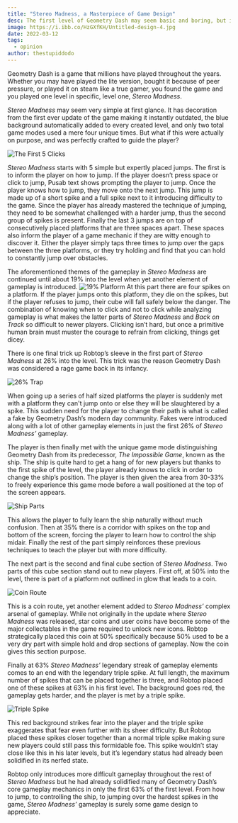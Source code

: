 ```yaml
---
title: "Stereo Madness, a Masterpiece of Game Design"
desc: The first level of Geometry Dash may seem basic and boring, but it hides some incredibly subtle but genius game design.
image: https://i.ibb.co/HzGXfKH/Untitled-design-4.jpg
date: 2022-03-12
tags:
  - opinion
author: thestupiddodo
---
```


Geometry Dash is a game that millions have played throughout the years. Whether you may have played the lite version, bought it because of peer pressure, or played it on steam like a true gamer, you found the game and you played one level in specific, level one, _Stereo Madness_.

_Stereo Madness_ may seem very simple at first glance. It has decoration from the first ever update of the game making it instantly outdated, the blue background automatically added to every created level, and only two total game modes used a mere four unique times. But what if this were actually on purpose, and was perfectly crafted to guide the player?

![The First 5 Clicks](https://ibb.co/kmxG8VH)

_Stereo Madness_ starts with 5 simple but expertly placed jumps. The first is to inform the player on how to jump. If the player doesn’t press space or click to jump, Pusab text shows prompting the player to jump. Once the player knows how to jump, they move onto the next jump. This jump is made up of a short spike and a full spike next to it introducing difficulty to the game. Since the player has already mastered the technique of jumping, they need to be somewhat challenged with a harder jump, thus the second group of spikes is present. Finally the last 3 jumps are on top of consecutively placed platforms that are three spaces apart. These spaces also inform the player of a game mechanic if they are witty enough to discover it. Either the player simply taps three times to jump over the gaps between the three platforms, or they try holding and find that you can hold to constantly jump over obstacles.

The aforementioned themes of the gameplay in _Stereo Madness_ are continued until about 19% into the level when yet another element of gameplay is introduced.
![19% Platform](https://ibb.co/kqyS9n2)
At this part there are four spikes on a platform. If the player jumps onto this platform, they die on the spikes, but if the player refuses to jump, their cube will fall safely below the danger. The combination of knowing when to click and not to click while analyzing gameplay is what makes the latter parts of _Stereo Madness_ and _Back on Track_ so difficult to newer players. Clicking isn’t hard, but once a primitive human brain must muster the courage to refrain from clicking, things get dicey.

There is one final trick up Robtop’s sleeve in the first part of _Stereo Madness_ at 26% into the level. This trick was the reason Geometry Dash was considered a rage game back in its infancy.

![26% Trap](https://ibb.co/10Yn1Rx)

When going up a series of half sized platforms the player is suddenly met with a platform they can't jump onto or else they will be slaughtered by a spike. This sudden need for the player to change their path is what is called a fake by Geometry Dash’s modern day community. Fakes were introduced along with a lot of other gameplay elements in just the first 26% of _Stereo Madness’_ gameplay.

The player is then finally met with the unique game mode distinguishing Geometry Dash from its predecessor, _The Impossible Game_, known as the ship. The ship is quite hard to get a hang of for new players but thanks to the first spike of the level, the player already knows to click in order to change the ship’s position. The player is then given the area from 30-33% to freely experience this game mode before a wall positioned at the top of the screen appears.

![Ship Parts](https://ibb.co/sjgtmTY)

This allows the player to fully learn the ship naturally without much confusion. Then at 35% there is a corridor with spikes on the top and bottom of the screen, forcing the player to learn how to control the ship midair. Finally the rest of the part simply reinforces these previous techniques to teach the player but with more difficulty.

The next part is the second and final cube section of _Stereo Madness_. Two parts of this cube section stand out to new players. First off, at 50% into the level, there is part of a platform not outlined in glow that leads to a coin.

![Coin Route](https://ibb.co/LgmJYxB)

This is a coin route, yet another element added to _Stereo Madness’_ complex arsenal of gameplay. While not originally in the update where _Stereo Madness_ was released, star coins and user coins have become some of the major collectables in the game required to unlock new icons. Robtop strategically placed this coin at 50% specifically because 50% used to be a very dry part with simple hold and drop sections of gameplay. Now the coin gives this section purpose.

Finally at 63% _Stereo Madness’_ legendary streak of gameplay elements comes to an end with the legendary triple spike. At full length, the maximum number of spikes that can be placed together is three, and Robtop placed one of these spikes at 63% in his first level. The background goes red, the gameplay gets harder, and the player is met by a triple spike.

![Triple Spike](https://ibb.co/vD7NjYx)

This red background strikes fear into the player and the triple spike exaggerates that fear even further with its sheer difficulty. But Robtop placed these spikes closer together than a normal triple spike making sure new players could still pass this formidable foe. This spike wouldn’t stay close like this in his later levels, but it’s legendary status had already been solidified in its nerfed state.

Robtop only introduces more difficult gameplay throughout the rest of _Stereo Madness_ but he had already solidified many of Geometry Dash’s core gameplay mechanics in only the first 63% of the first level. From how to jump, to controlling the ship, to jumping over the hardest spikes in the game, _Stereo Madness’_ gameplay is surely some game design to appreciate.
